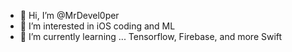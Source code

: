 - 👋 Hi, I’m @MrDevel0per
- 👀 I’m interested in iOS coding and ML
- 🌱 I’m currently learning ... Tensorflow, Firebase, and more Swift

<!---
MrDevel0per/MrDevel0per is a ✨ special ✨ repository because its `README.md` (this file) appears on your GitHub profile.
You can click the Preview link to take a look at your changes.
--->
